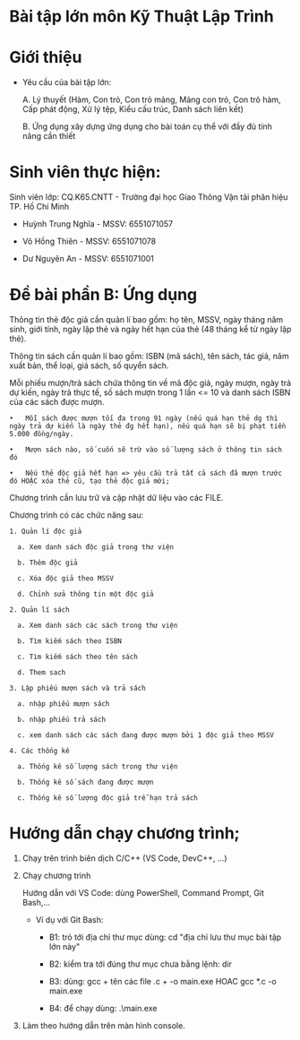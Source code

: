 # Bài tập lớn môn Kỹ Thuật Lập Trình

# Giới thiệu

  - Yêu cầu của bài tập lớn:

    A. Lý thuyết (Hàm, Con trỏ, Con trỏ mảng, Mảng con trỏ, Con trỏ hàm, Cấp phát động, Xử lý tệp, Kiểu cấu trúc, Danh sách liên kết)

    B. Ứng dụng xây dựng ứng dụng cho bài toán cụ thể với đầy đủ tính năng cần thiết
    
# Sinh viên thực hiện:

  Sinh viên lớp: CQ.K65.CNTT - Trường đại học Giao Thông Vận tải phân hiệu TP. Hồ Chí Minh
  
   + Huỳnh Trung Nghĩa - MSSV: 6551071057
    
   + Võ Hồng Thiên - MSSV: 6551071078
 
   + Dư Nguyên An - MSSV: 6551071001 

# Đề bài phần B: Ứng dụng

  Thông tin thẻ độc giả cần quản lí bao gồm: họ tên, MSSV, ngày tháng năm sinh, giới tính, ngày lập thẻ và ngày hết hạn của thẻ (48 tháng kể từ ngày lập thẻ).

  Thông tin sách cần quản lí bao gồm: ISBN (mã sách), tên sách, tác giả, năm xuất bản, thể loại, giá sách, số quyển sách.

  Mỗi phiếu mượn/trả sách chứa thông tin về mã độc giả, ngày mượn, ngày trả dự kiến, ngày trả thực tế, số sách mượn trong 1 lần <= 10 và danh sách ISBN của các sách được mượn.

    •	Mỗi sách được mượn tối đa trong 91 ngày (nếu quá hạn thẻ dg thì ngày trả dự kiến là ngày thẻ đg hết hạn), nếu quá hạn sẽ bị phạt tiền 5.000 đồng/ngày.

    •	Mượn sách nào, số cuốn sẽ trừ vào số lượng sách ở thông tin sách đó

    •	Nếu thẻ độc giả hết hạn => yêu cầu trả tất cả sách đã mượn trước đó HOẶC xóa thẻ cũ, tạo thẻ độc giả mới;

  Chương trình cần lưu trữ và cập nhật dữ liệu vào các FILE.

  Chương trình có các chức năng sau:

    1. Quản lí độc giả

      a. Xem danh sách độc giả trong thư viện

      b. Thêm độc giả

      c. Xóa độc giả theo MSSV

      d. Chỉnh sửa thông tin một độc giả

    2. Quản lí sách

      a. Xem danh sách các sách trong thư viện

      b. Tìm kiếm sách theo ISBN

      c. Tìm kiếm sách theo tên sách

      d. Them sach

    3. Lập phiếu mượn sách và trả sách

      a. nhập phiếu mượn sách

      b. nhập phiếu trả sách

      c. xem danh sách các sách đang được mượn bởi 1 độc giả theo MSSV

    4. Các thống kê

      a. Thống kê số lượng sách trong thư viện

      b. Thống kê số sách đang được mượn

      c. Thống kê số lượng độc giả trễ hạn trả sách
 
# Hướng dẫn chạy chương trình;

  1. Chạy trên trình biên dịch C/C++ (VS Code, DevC++, ...)

  2. Chạy chương trình

     Hướng dẫn với VS Code: dùng PowerShell, Command Prompt, Git Bash,...

       - Ví dụ với Git Bash:

         + B1: trỏ tới địa chỉ thư mục dùng: cd "địa chỉ lưu thư mục bài tập lớn này"

         + B2: kiểm tra tới đúng thư mục chưa bằng lệnh: dir

         + B3: dùng:   gcc + tên các file .c + -o main.exe    HOAC   gcc *.c -o main.exe
         
         + B4: để chạy dùng: .\main.exe 
         
  3. Làm theo hướng dẫn trên màn hình console.
